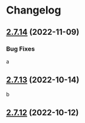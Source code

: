 # Changelog

## [2.7.14](https://github.com/vuejs/vue/compare/v2.7.13...v2.7.14) (2022-11-09)

### Bug Fixes

a

## [2.7.13](https://github.com/vuejs/vue/compare/v2.7.12...v2.7.13) (2022-10-14)

b

## [2.7.12](https://github.com/vuejs/vue/compare/v2.7.11...v2.7.12) (2022-10-12)
